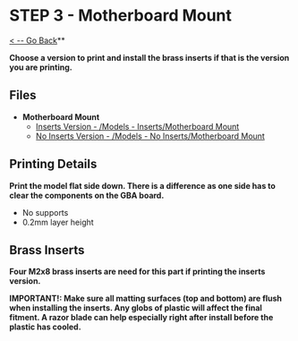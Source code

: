 # STEP 3 - Motherboard Mount

[< -- Go Back](../README.md)**

**Choose a version to print and install the brass inserts if that is the version you are printing.**

## Files

* **Motherboard Mount**
	* [Inserts Version - /Models - Inserts/Motherboard Mount](Models%20-%20Inserts/Motherboard%20Mount)
	* [No Inserts Version - /Models - No Inserts/Motherboard Mount](Models%20-%20No%20Inserts/Motherboard%20Mount)

## Printing Details

**Print the model flat side down. There is a difference as one side has to clear the components on the GBA board.**

* No supports
* 0.2mm layer height

## Brass Inserts

**Four M2x8 brass inserts are need for this part if printing the inserts version.**

**IMPORTANT!: Make sure all matting surfaces (top and bottom) are flush when installing the inserts. Any globs of plastic will affect the final fitment. A razor blade can help especially right after install before the plastic has cooled.**